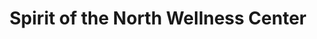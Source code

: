 ---
title: "Spirit of the North Wellness Center"
url: /copper-harbor/spirit-of-the-north-wellness-center/
shop: Massage
---